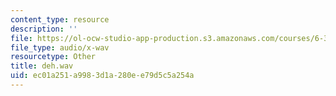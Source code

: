 ```yaml
---
content_type: resource
description: ''
file: https://ol-ocw-studio-app-production.s3.amazonaws.com/courses/6-341-discrete-time-signal-processing-fall-2005/ec01a251a9983d1a280ee79d5c5a254a_deh.wav
file_type: audio/x-wav
resourcetype: Other
title: deh.wav
uid: ec01a251-a998-3d1a-280e-e79d5c5a254a
---
```

